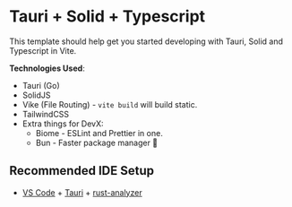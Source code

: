 # Tauri + Solid + Typescript

This template should help get you started developing with Tauri, Solid and Typescript in Vite.

**Technologies Used**:

- Tauri (Go)
- SolidJS
- Vike (File Routing) - `vite build` will build static.
- TailwindCSS
- Extra things for DevX:
  - Biome - ESLint and Prettier in one.
  - Bun - Faster package manager 🥳

## Recommended IDE Setup

- [VS Code](https://code.visualstudio.com/) + [Tauri](https://marketplace.visualstudio.com/items?itemName=tauri-apps.tauri-vscode) + [rust-analyzer](https://marketplace.visualstudio.com/items?itemName=rust-lang.rust-analyzer)
